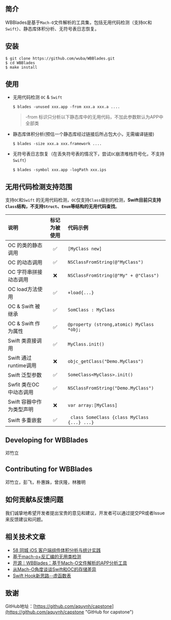 

## 简介

WBBlades是基于`Mach-O`文件解析的工具集，包括无用代码检测（支持`OC`和`Swift`）、静态库体积分析、无符号表日志恢复。

## 安装

```
$ git clone https://github.com/wuba/WBBlades.git
$ cd WBBlades
$ make install
```

## 使用

- 无用代码检测 `OC` & `Swift`

   `$ blades -unused xxx.app -from xxx.a xxx.a ....`

  > -from 标识只分析以下静态库中的无用代码，不加此参数默认为APP中全部类

- 静态库体积分析(预估一个静态库经过链接后所占包大小，无需编译链接)

  `$ blades -size xxx.a xxx.framework ....`

- 无符号表日志恢复（在丢失符号表的情况下，尝试`OC`崩溃堆栈符号化，不支持`Swift`）

  `$ blades -symbol xxx.app -logPath xxx.ips`

## 无用代码检测支持范围

支持`OC`和`Swift` 的无用代码检测，`OC`仅支持`Class`级别的检测，**Swift目前只支持`Class`结构，不支持`Struct`、`Enum`等结构的无用代码查找**。

| 说明                     | 标记为被使用 | 代码示例                                     |
| :----------------------- | :----------: | :------------------------------------------- |
| OC 的类的静态调用        |      ✅       | `[MyClass new]`                              |
| OC 的动态调用            |      ✅       | `NSClassFromString(@"MyClass")`              |
| OC 字符串拼接动态调用    |      ❌       | `NSClassFromString(@"My" + @"Class")`        |
| OC load方法使用          |      ✅       | `+load{...} `                                |
| OC & Swift 被继承        |      ✅       | `SomClass : MyClass`                         |
| OC & Swift 作为属性      |      ✅       | `@property (strong,atomic) MyClass *obj;`    |
| Swift 类直接调用         |      ✅       | `MyClass.init()`                             |
| Swift 通过runtime调用    |      ❌       | `objc_getClass("Demo.MyClass")`              |
| Swift 泛型参数           |      ✅       | `SomeClass<MyClass>.init()`                  |
| Swfit 类在OC中动态调用   |      ✅       | `NSClassFromString("Demo.MyClass")`          |
| Swift 容器中作为类型声明 |      ❌       | `var array:[MyClass]`                        |
| Swift 多重嵌套           |      ✅       | ` class SomeClass {class MyClass {...} ...}` |

## Developing for WBBlades

邓竹立

## Contributing for WBBlades

邓竹立，彭飞，朴惠姝，曾庆隆，林雅明

## 如何贡献&反馈问题

我们诚挚地希望开发者提出宝贵的意见和建议，开发者可以通过提交PR或者Issue来反馈建议和问题。

## 相关技术文章

- [58 同城 iOS 客户端组件体积分析与统计实践](https://blog.csdn.net/csdnnews/article/details/100354658/)
- [基于mach-o+反汇编的无用类检测](https://www.jianshu.com/p/c41ad330e81c)
- [开源｜WBBlades：基于Mach-O文件解析的APP分析工具](https://mp.weixin.qq.com/s/HWJArO5y9G20jb2pqaAQWQ)
- [从Mach-O角度谈谈Swift和OC的存储差异](https://www.jianshu.com/p/ef0ff6ee6bc6)
- [Swift Hook新思路--虚函数表](https://mp.weixin.qq.com/s/mjwOVdPZUlEMgLUNdT6o9g)

## 致谢

GitHub地址：[https://github.com/aquynh/capstone](https://github.com/aquynh/capstone "GitHub for capstone")
